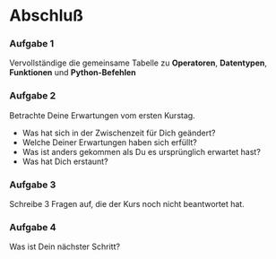 
# Abschluß

### Aufgabe 1

Vervollständige die gemeinsame Tabelle zu **Operatoren**, **Datentypen**, **Funktionen** und **Python-Befehlen**

### Aufgabe 2

Betrachte Deine Erwartungen vom ersten Kurstag.

* Was hat sich in der Zwischenzeit für Dich geändert?
* Welche Deiner Erwartungen haben sich erfüllt?
* Was ist anders gekommen als Du es ursprünglich erwartet hast?
* Was hat Dich erstaunt?

### Aufgabe 3

Schreibe 3 Fragen auf, die der Kurs noch nicht beantwortet hat.

### Aufgabe 4

Was ist Dein nächster Schritt?

